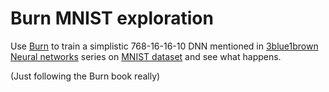 # Burn MNIST exploration
Use [Burn](https://burn.dev/) to train a simplistic 768-16-16-10 DNN
mentioned in [3blue1brown](https://www.youtube.com/@3blue1brown)
[Neural networks](https://www.youtube.com/playlist?list=PLZHQObOWTQDNU6R1_67000Dx_ZCJB-3pi) series
on [MNIST dataset](https://yann.lecun.com/exdb/mnist/index.html) and see what happens.

(Just following the Burn book really)
